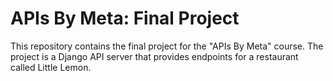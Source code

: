 # APIs By Meta: Final Project

This repository contains the final project for the "APIs By Meta" course. The project is a Django API server that provides endpoints for a restaurant called Little Lemon.

